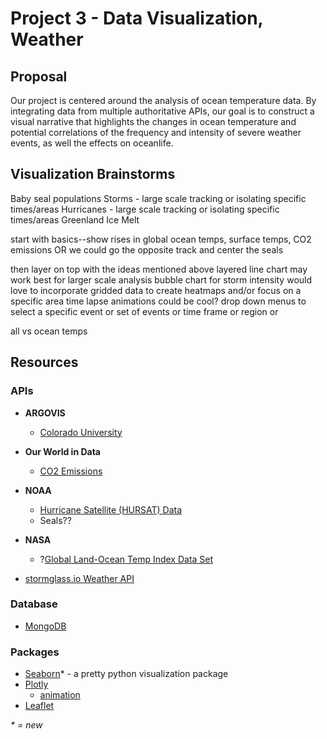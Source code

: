 # Project 3 - Data Visualization, Weather

## Proposal
Our project is centered around the analysis of ocean temperature data. By integrating data from multiple authoritative APIs, our goal is to construct a visual narrative that highlights the changes in ocean temperature and potential correlations of the frequency and intensity of severe weather events, as well the effects on oceanlife.

## Visualization Brainstorms
Baby seal populations
Storms - large scale tracking or isolating specific times/areas
Hurricanes - large scale tracking or isolating specific times/areas
Greenland Ice Melt

start with basics--show rises in global ocean temps, surface temps, CO2 emissions
OR we could go the opposite track and center the seals

then layer on top with the ideas mentioned above
layered line chart may work best for larger scale analysis
bubble chart for storm intensity
would love to incorporate gridded data to create heatmaps and/or focus on a specific area
time lapse animations could be cool?
drop down menus to select a specific event or set of events or time frame or region or

all vs ocean temps

## Resources
### APIs
- **ARGOVIS**
  - [Colorado University](https://argovis.colorado.edu/)
- **Our World in Data**
  - [CO2 Emissions](https://ourworldindata.org/co2-emissions#%253A~%253Atext%253DBy%25201990%2520this%2520had%2520almost%252Cyet%2520to%2520reach%2520their%2520peak)
- **NOAA**
  - [Hurricane Satellite (HURSAT) Data](https://www.ncei.noaa.gov/products/hurricane-satellite-data)
  - Seals??

- **NASA**
  - ?[Global Land-Ocean Temp Index Data Set](https://www.nasa.gov/stem-content/global-land-ocean-temperature-index-data-set/#%253A~%253Atext%253DThe%2520Land-Ocean%2520Temperature%2520Index%252Cweather%2520stations%2520for%2520land%2520data)
- [stormglass.io Weather API](https://stormglass.io/marine-weather/)


### Database
- [MongoDB](https://www.mongodb.com/)

### Packages
- [Seaborn](https://seaborn.pydata.org/)* - a pretty python visualization package
- [Plotly](https://plotly.com/graphing-libraries/)
  - [animation](https://plotly.com/python/animations/)
- [Leaflet](https://leafletjs.com/)

*\* = new*
